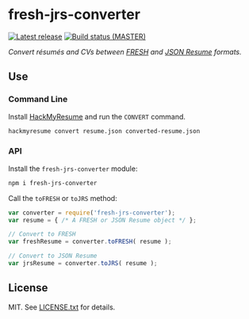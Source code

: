 fresh-jrs-converter
===================
[![Latest release][img-release]][latest-release]
[![Build status (MASTER)][img-master]][travis-url-master]

*Convert résumés and CVs between [FRESH][f] and [JSON Resume][j] formats.*

## Use

### Command Line

Install [HackMyResume][hmr] and run the `CONVERT` command.

```bash
hackmyresume convert resume.json converted-resume.json
```

### API

Install the `fresh-jrs-converter` module:

```bash
npm i fresh-jrs-converter
```

Call the `toFRESH` or `toJRS` method:

```javascript
var converter = require('fresh-jrs-converter');
var resume = { /* A FRESH or JSON Resume object */ };

// Convert to FRESH
var freshResume = converter.toFRESH( resume );

// Convert to JSON Resume
var jrsResume = converter.toJRS( resume );
```

## License

MIT. See [LICENSE.txt][lic] for details.

[lic]: LICENSE.txt
[img-release]: https://img.shields.io/github/release/fresh-standard/fresh-jrs-converter.svg?label=version
[img-master]: https://img.shields.io/travis/fresh-standard/fresh-jrs-converter/master.svg
[travis-url-master]: https://travis-ci.org/fresh-standard/fresh-jrs-converter?branch=master
[latest-release]: https://github.com/fresh-standard/fresh-jrs-converter/releases/latest
[f]: https://resume.freshstandard.org
[j]: http://jsonresume.org
[hmr]: https://fluentdesk.com/hackmyresume
